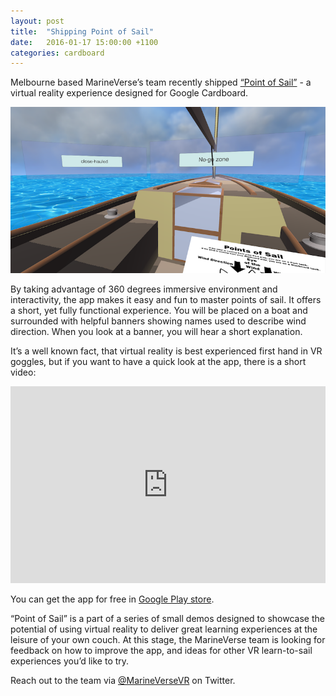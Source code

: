 ```yaml
---
layout: post
title:  "Shipping Point of Sail"
date:   2016-01-17 15:00:00 +1100
categories: cardboard
---
```


Melbourne based MarineVerse’s team recently shipped [“Point of Sail”](https://play.google.com/store/apps/details?id=com.marineverse.pointofsail) - a virtual reality experience designed for Google Cardboard.

![Point of Sail](/assets/point_of_sail_1.png)

By taking advantage of 360 degrees immersive environment and interactivity, the app makes it easy and fun to master points of sail. It offers a short, yet fully functional experience. You will be placed on a boat and surrounded with helpful banners showing names used to describe wind direction. When you look at a banner, you will hear a short explanation.

It’s a well known fact, that virtual reality is best experienced first hand in VR goggles, but if you want to have a quick look at the app, there is a short video:

<iframe width="100%" height="315" src="https://www.youtube.com/embed/NtEwyIEd6yg" frameborder="0" allowfullscreen></iframe>

You can get the app for free in [Google Play store](https://play.google.com/store/apps/details?id=com.marineverse.pointofsail).

“Point of Sail” is a part of a series of small demos designed to showcase the potential of using virtual reality to deliver great learning experiences at the leisure of your own couch. At this stage, the MarineVerse team is looking for feedback on how to improve the app, and ideas for other VR learn-to-sail experiences you’d like to try.

Reach out to the team via [@MarineVerseVR](https://twitter.com/MarineVerseVR) on Twitter.